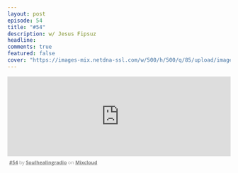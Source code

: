 ```yaml
---
layout: post
episode: 54
title: "#54"
description: w/ Jesus Fipsuz
headline:
comments: true  
featured: false
cover: "https://images-mix.netdna-ssl.com/w/500/h/500/q/85/upload/images/extaudio/5750b34d-1f46-4e8f-8a68-b63be059fb19.jpg"
---
```


<iframe width="100%" height="180" src="https://www.mixcloud.com/widget/iframe/?embed_type=widget_standard&amp;embed_uuid=739d6f5b-4a5d-45a4-b74f-03bf9fc12cb9&amp;feed=https%3A%2F%2Fwww.mixcloud.com%2Fsoulhealingradio%2F54%2F&amp;hide_cover=1&amp;hide_tracklist=1&amp;replace=0" frameborder="0"></iframe><div style="clear: both; height: 3px; width: auto;"></div><p style="display: block; font-size: 11px; font-family: 'Open Sans', Helvetica, Arial, sans-serif; margin: 0px; padding: 3px 4px; color: rgb(153, 153, 153); width: auto;"><a href="https://www.mixcloud.com/soulhealingradio/54/?utm_source=widget&amp;utm_medium=web&amp;utm_campaign=base_links&amp;utm_term=resource_link" target="_blank" style="color:#808080; font-weight:bold;">#54</a><span> by </span><a href="https://www.mixcloud.com/soulhealingradio/?utm_source=widget&amp;utm_medium=web&amp;utm_campaign=base_links&amp;utm_term=profile_link" target="_blank" style="color:#808080; font-weight:bold;">Soulhealingradio</a><span> on </span><a href="https://www.mixcloud.com/?utm_source=widget&amp;utm_medium=web&amp;utm_campaign=base_links&amp;utm_term=homepage_link" target="_blank" style="color:#808080; font-weight:bold;"> Mixcloud</a></p><div style="clear: both; height: 3px; width: auto;"></div>
